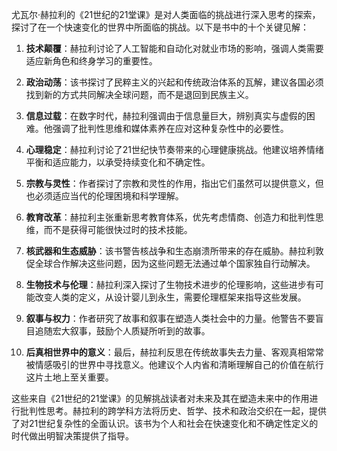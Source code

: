 尤瓦尔·赫拉利的《21世纪的21堂课》是对人类面临的挑战进行深入思考的探索，探讨了在一个快速变化的世界中所面临的挑战。以下是书中的十个关键见解：

1. **技术颠覆**：赫拉利讨论了人工智能和自动化对就业市场的影响，强调人类需要适应新角色和终身学习的重要性。

2. **政治动荡**：该书探讨了民粹主义的兴起和传统政治体系的瓦解，建议各国必须找到新的方式共同解决全球问题，而不是退回到民族主义。

3. **信息过载**：在数字时代，赫拉利强调由于信息量巨大，辨别真实与虚假的困难。他强调了批判性思维和媒体素养在应对这种复杂性中的必要性。

4. **心理稳定**：赫拉利讨论了21世纪快节奏带来的心理健康挑战。他建议培养情绪平衡和适应能力，以承受持续变化和不确定性。

5. **宗教与灵性**：作者探讨了宗教和灵性的作用，指出它们虽然可以提供意义，但也必须适应当代的伦理困境和科学理解。

6. **教育改革**：赫拉利主张重新思考教育体系，优先考虑情商、创造力和批判性思维，而不是获得可能很快过时的技术技能。

7. **核武器和生态威胁**：该书警告核战争和生态崩溃所带来的存在威胁。赫拉利敦促全球合作解决这些问题，因为这些问题无法通过单个国家独自行动解决。

8. **生物技术与伦理**：赫拉利深入探讨了生物技术进步的伦理影响，这些进步有可能改变人类的定义，从设计婴儿到永生，需要伦理框架来指导这些发展。

9. **叙事与权力**：作者研究了故事和叙事在塑造人类社会中的力量。他警告不要盲目追随宏大叙事，鼓励个人质疑所听到的故事。

10. **后真相世界中的意义**：最后，赫拉利反思在传统故事失去力量、客观真相常常被情感吸引的世界中寻找意义。他建议个人内省和清晰理解自己的价值在航行这片土地上至关重要。

这些来自《21世纪的21堂课》的见解挑战读者对未来及其在塑造未来中的作用进行批判性思考。赫拉利的跨学科方法将历史、哲学、技术和政治交织在一起，提供了对21世纪复杂性的全面认识。该书为个人和社会在快速变化和不确定性定义的时代做出明智决策提供了指导。